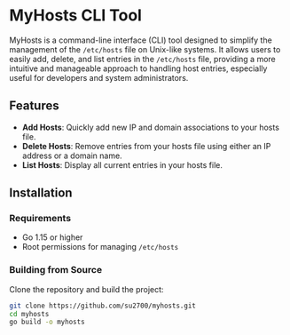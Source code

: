 # MyHosts CLI Tool

MyHosts is a command-line interface (CLI) tool designed to simplify the management of the `/etc/hosts` file on Unix-like systems. It allows users to easily add, delete, and list entries in the `/etc/hosts` file, providing a more intuitive and manageable approach to handling host entries, especially useful for developers and system administrators.

## Features

- **Add Hosts**: Quickly add new IP and domain associations to your hosts file.
- **Delete Hosts**: Remove entries from your hosts file using either an IP address or a domain name.
- **List Hosts**: Display all current entries in your hosts file.

## Installation

### Requirements

- Go 1.15 or higher
- Root permissions for managing `/etc/hosts`

### Building from Source

Clone the repository and build the project:

```bash
git clone https://github.com/su2700/myhosts.git
cd myhosts
go build -o myhosts
